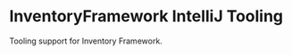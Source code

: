 # InventoryFramework IntelliJ Tooling

<!-- Plugin description -->
Tooling support for Inventory Framework.
<!-- Plugin description end -->